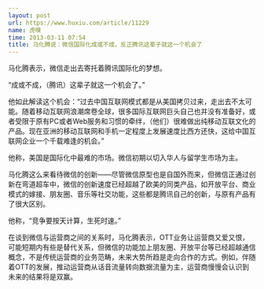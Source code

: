 ```yaml
---
layout: post
url: https://www.huxiu.com/article/11229
name: 虎嗅
time: 2013-03-11 07:54
title: 马化腾说：微信国际化成或不成，反正腾讯这辈子就这一个机会了
---
```

马化腾表示，微信走出去寄托着腾讯国际化的梦想。

“成或不成，（腾讯）这辈子就这一个机会了。”

他如此解读这个机会：“过去中国互联网模式都是从美国拷贝过来，走出去不太可能。随着移动互联网浪潮席卷全球，很多国际互联网巨头自己也并没有准备好，或者受限于原有PC或者Web服务和习惯的牵绊，（他们）很难做出纯移动互联文化的产品。现在亚洲的移动互联网和手机一定程度上发展速度比西方还快，这给中国互联网企业一个千载难逢的机会。”

他称，美国是国际化中最难的市场。微信初期以切入华人与留学生市场为主。

马化腾这么来看待微信的创新——尽管微信原型也是自国外而来，但微信正通过创新在弯道超车中，微信的创新速度已经超越了欧美的同类产品，如开放平台、商业模式的嫁接、朋友圈、音乐等社交功能，这些都是腾讯自己的创新，与原有产品有了很大区别。

他称，“竞争要按天计算，生死时速。”

在谈到微信与运营商之间的关系时，马化腾表示，OTT业务让运营商又爱又恨，可能短期内有些是替代关系，但微信的功能加上朋友圈、开放平台等已经超越通信概念，不是传统运营商的业务范畴，未来大势所趋是走向合作的方式。例如，伴随着OTT的发展，推动运营商从话音流量转向数据流量为主，运营商慢慢会认识到未来的结果将是双赢。

